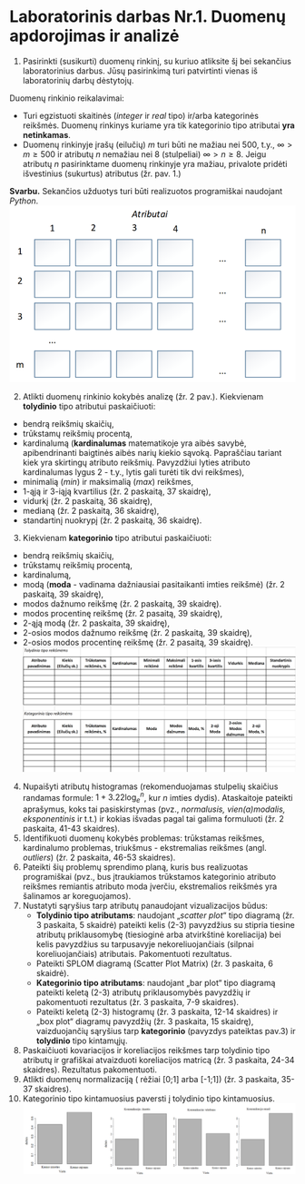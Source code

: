 # Laboratorinis darbas Nr.1. Duomenų apdorojimas ir analizė

1. Pasirinkti (susikurti) duomenų rinkinį, su kuriuo atliksite šį bei sekančius laboratorinius darbus. Jūsų pasirinkimą turi patvirtinti vienas iš laboratorinių darbų dėstytojų.

Duomenų rinkinio reikalavimai:
* Turi egzistuoti skaitinės (_integer_ ir _real_ tipo) ir/arba kategorinės reikšmės. Duomenų rinkinys kuriame yra tik kategorinio tipo atributai **yra netinkamas**.
* Duomenų rinkinyje įrašų (eilučių) _m_ turi būti ne mažiau nei 500, t.y., $\infty > m \geq 500$ ir atributų _n_ nemažiau nei 8 (stulpeliai) $\infty > n \geq 8$. Jeigu atributų _n_ pasirinktame duomenų rinkinyje yra mažiau, privalote pridėti išvestinius (sukurtus) atributus (žr. pav. 1.)

__Svarbu.__ Sekančios užduotys turi būti realizuotos programiškai naudojant _Python_.
![Duomenų aibės grafinis atvaizdavimas](dataset_graphical.png)

2. Atlikti duomenų rinkinio kokybės analizę (žr. 2 pav.). Kiekvienam **tolydinio** tipo atributui paskaičiuoti:
* bendrą reikšmių skaičių,
* trūkstamų reikšmių procentą,
* kardinalumą (**kardinalumas** matematikoje yra aibės savybė, apibendrinanti baigtinės aibės narių kiekio sąvoką. Papraščiau tariant kiek yra skirtingų atributo reikšmių. Pavyzdžiui lyties atributo kardinalumas lygus 2 - t.y., lytis gali turėti tik dvi reikšmes),
* minimalią (_min_) ir maksimalią (_max_) reikšmes,
* 1-ąją ir 3-iąją kvartilius (žr. 2 paskaitą, 37 skaidrę),
* vidurkį (žr. 2 paskaitą, 36 skaidrę),
* medianą (žr. 2 paskaitą, 36 skaidrę),
* standartinį nuokrypį (žr. 2 paskaitą, 36 skaidrę).

3. Kiekvienam **kategorinio** tipo atributui paskaičiuoti:
* bendrą reikšmių skaičių,
* trūkstamų reikšmių procentą,
* kardinalumą,
* modą (**moda** - vadinama dažniausiai pasitaikanti imties reikšmė) (žr. 2 paskaitą, 39 skaidrę),
* modos dažnumo reikšmę (žr. 2 paskaitą, 39 skaidrę).
* modos procentinę reikšmę (žr. 2 pasaitą, 39 skaidrę),
* 2-ąją modą (žr. 2 paskaita, 39 skaidrę),
* 2-osios modos dažnumo reikšmę (žr. 2 paskaitą, 39 skaidrę),
* 2-osios modos procentinę reikšmę (žr. 2 pasaitą, 39 skaidrę).
![pav. 2. Tolydinio ir kategorinio tipo duomenų analizės kokbės parametrų lentelės](data_analysis_tables.png)

4. Nupaišyti atributų histogramas (rekomenduojamas stulpelių skaičius randamas formule: $1+3.22\log_{e}^{n}$, kur $n$ imties dydis). Ataskaitoje pateikti aprašymus, koks tai pasiskirstymas (pvz., _normalusis, vien(a)modalis, eksponentinis_ ir t.t.) ir kokias išvadas pagal tai galima formuluoti (žr. 2 paskaita, 41-43 skaidres).
5. Identifikuoti duomenų kokybės problemas: trūkstamas reikšmes, kardinalumo problemas, triukšmus - ekstremalias reikšmes (angl. _outliers_) (žr. 2 paskaita, 46-53 skaidres).
6. Pateikti šių problemų sprendimo planą, kuris bus realizuotas programiškai (pvz., bus įtraukiamos trūkstamos kategorinio atributo reikšmes remiantis atributo moda įverčiu, ekstremalios reikšmės yra šalinamos ar koreguojamos).
7. Nustatyti sąryšius tarp atributų panaudojant vizualizacijos būdus:
    * **Tolydinio tipo atributams**: naudojant „_scatter plot_“ tipo diagramą (žr. 3 paskaita, 5 skaidrė) pateikti kelis (2-3) pavyzdžius su stipria tiesine atributų priklausomybę (tiesioginė arba atvirkštinė koreliacija) bei kelis pavyzdžius su tarpusavyje nekoreliuojančiais (silpnai koreliuojančiais) atributais. Pakomentuoti rezultatus.
    * Pateikti SPLOM diagramą (Scatter Plot Matrix) (žr. 3 paskaita, 6 skaidrė).
    * **Kategorinio tipo atributams**: naudojant „bar plot“ tipo diagramą pateikti keletą (2-3) atributų priklausomybės pavyzdžių ir pakomentuoti rezultatus (žr. 3 paskaita, 7-9 skaidres).
    * Pateikti keletą (2-3) histogramų (žr. 3 paskaita, 12-14 skaidres) ir „box plot“ diagramų pavyzdžių (žr. 3 paskaita, 15 skaidrę), vaizduojančių sąryšius tarp **kategorinio** (pavyzdys pateiktas pav.3) ir **tolydinio** tipo kintamųjų.
8. Paskaičiuoti kovariacijos ir koreliacijos reikšmes tarp tolydinio tipo atributų ir grafiškai atvaizduoti koreliacijos matricą (žr. 3 paskaita, 24-34 skaidres). Rezultatus pakomentuoti.
9. Atlikti duomenų normalizaciją ( rėžiai [0;1] arba [-1;1]) (žr. 3 paskaita, 35-37 skaidres).
10. Kategorinio tipo kintamuosius paversti į tolydinio tipo kintamuosius.
![pav. 3. „Bar plot“ tipo diagrama atvaizduojanti: a) Vieno kategorinio tipo atributo "Vieta" histogramą; b) ir priklausomybę tarp dviejų kategorinio tipo atributų „Vieta“ ir „Komunikacija“.](bar_plot_diagrams.png)